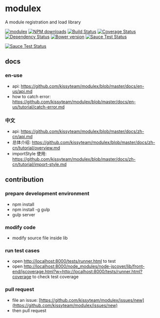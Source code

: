 # modulex

A module registration and load library

[![modulex](https://nodei.co/npm/modulex.png)](https://npmjs.org/package/modulex)
[![NPM downloads](http://img.shields.io/npm/dm/modulex.svg)](https://npmjs.org/package/modulex)
[![Build Status](https://secure.travis-ci.org/kissyteam/modulex.png?branch=master)](https://travis-ci.org/kissyteam/modulex)
[![Coverage Status](https://coveralls.io/repos/kissyteam/modulex/badge.png?branch=master)](https://coveralls.io/r/kissyteam/modulex?branch=master)
[![Dependency Status](https://gemnasium.com/kissyteam/modulex.png)](https://gemnasium.com/kissyteam/modulex)
[![Bower version](https://badge.fury.io/bo/modulex.svg)](http://badge.fury.io/bo/modulex)
[![Sauce Test Status](https://saucelabs.com/buildstatus/modulex)](https://saucelabs.com/u/modulex)

[![Sauce Test Status](https://saucelabs.com/browser-matrix/modulex.svg)](https://saucelabs.com/u/modulex)

## docs

### en-use

* api: https://github.com/kissyteam/modulex/blob/master/docs/en-us/api.md
* how to catch error: https://github.com/kissyteam/modulex/blob/master/docs/en-us/tutorial/catch-error.md

### 中文

* api: https://github.com/kissyteam/modulex/blob/master/docs/zh-cn/api.md
* 总体介绍: https://github.com/kissyteam/modulex/blob/master/docs/zh-cn/tutorial/overview.md
* importStyle 使用: https://github.com/kissyteam/modulex/blob/master/docs/zh-cn/tutorial/import-style.md

## contribution

### prepare development environment

* npm install
* npm install -g gulp
* gulp server

### modify code

* modify source file inside lib

### run test cases

* open [http://localhost:8000/tests/runner.html](http://localhost:8000/tests/runner.html) to test
* open [http://localhost:8000/node_modules/node-jscover/lib/front-end/jscoverage.html?w=http://localhost:8000/tests/runner.html?coverage](http://localhost:8000/node_modules/node-jscover/lib/front-end/jscoverage.html?w=http://localhost:8000/tests/runner.html?coverage) to check test coverage

### pull request

* file an issue: [https://github.com/kissyteam/modulex/issues/new](https://github.com/kissyteam/modulex/issues/new)
* then pull request
